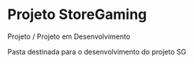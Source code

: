 # Projeto StoreGaming
Projeto / Projeto em Desenvolvimento


Pasta destinada para o desenvolvimento do projeto SG

